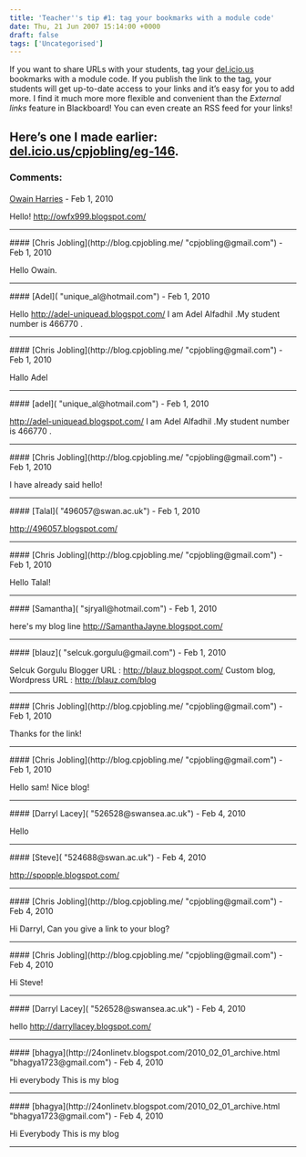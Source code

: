 ```yaml
---
title: 'Teacher''s tip #1: tag your bookmarks with a module code'
date: Thu, 21 Jun 2007 15:14:00 +0000
draft: false
tags: ['Uncategorised']
---
```


If you want to share URLs with your students, tag your [del.icio.us](http://del.icio.us/) bookmarks with a module code. If you publish the link to the tag, your students will get up-to-date access to your links and it’s easy for you to add more. I find it much more more flexible and convenient than the _External links_ feature in Blackboard! You can even create an RSS feed for your links!

Here’s one I made earlier: [del.icio.us/cpjobling/eg-146](http://del.icio.us/cpjobling/eg-146).
---
### Comments:
#### 
[Owain Harries](http://owfx999.blogspot.com/ "555069@swansea.ac.uk") - <time datetime="2010-02-01 15:46:00">Feb 1, 2010</time>

Hello! http://owfx999.blogspot.com/
<hr />
#### 
[Chris Jobling](http://blog.cpjobling.me/ "cpjobling@gmail.com") - <time datetime="2010-02-01 16:07:00">Feb 1, 2010</time>

Hello Owain.
<hr />
#### 
[Adel]( "unique_al@hotmail.com") - <time datetime="2010-02-01 16:10:00">Feb 1, 2010</time>

Hello http://adel-uniquead.blogspot.com/ I am Adel Alfadhil .My student number is 466770 .
<hr />
#### 
[Chris Jobling](http://blog.cpjobling.me/ "cpjobling@gmail.com") - <time datetime="2010-02-01 16:12:00">Feb 1, 2010</time>

Hallo Adel
<hr />
#### 
[adel]( "unique_al@hotmail.com") - <time datetime="2010-02-01 16:12:00">Feb 1, 2010</time>

http://adel-uniquead.blogspot.com/ I am Adel Alfadhil .My student number is 466770 .
<hr />
#### 
[Chris Jobling](http://blog.cpjobling.me/ "cpjobling@gmail.com") - <time datetime="2010-02-01 16:17:00">Feb 1, 2010</time>

I have already said hello!
<hr />
#### 
[Talal]( "496057@swan.ac.uk") - <time datetime="2010-02-01 16:18:00">Feb 1, 2010</time>

http://496057.blogspot.com/
<hr />
#### 
[Chris Jobling](http://blog.cpjobling.me/ "cpjobling@gmail.com") - <time datetime="2010-02-01 16:36:00">Feb 1, 2010</time>

Hello Talal!
<hr />
#### 
[Samantha]( "sjryall@hotmail.com") - <time datetime="2010-02-01 16:38:00">Feb 1, 2010</time>

here's my blog line http://SamanthaJayne.blogspot.com/
<hr />
#### 
[blauz]( "selcuk.gorgulu@gmail.com") - <time datetime="2010-02-01 16:40:00">Feb 1, 2010</time>

Selcuk Gorgulu Blogger URL : http://blauz.blogspot.com/ Custom blog, Wordpress URL : http://blauz.com/blog
<hr />
#### 
[Chris Jobling](http://blog.cpjobling.me/ "cpjobling@gmail.com") - <time datetime="2010-02-01 16:55:00">Feb 1, 2010</time>

Thanks for the link!
<hr />
#### 
[Chris Jobling](http://blog.cpjobling.me/ "cpjobling@gmail.com") - <time datetime="2010-02-01 16:56:00">Feb 1, 2010</time>

Hello sam! Nice blog!
<hr />
#### 
[Darryl Lacey]( "526528@swansea.ac.uk") - <time datetime="2010-02-04 15:20:00">Feb 4, 2010</time>

Hello
<hr />
#### 
[Steve]( "524688@swan.ac.uk") - <time datetime="2010-02-04 15:21:00">Feb 4, 2010</time>

http://spopple.blogspot.com/
<hr />
#### 
[Chris Jobling](http://blog.cpjobling.me/ "cpjobling@gmail.com") - <time datetime="2010-02-04 15:26:00">Feb 4, 2010</time>

Hi Darryl, Can you give a link to your blog?
<hr />
#### 
[Chris Jobling](http://blog.cpjobling.me/ "cpjobling@gmail.com") - <time datetime="2010-02-04 15:26:00">Feb 4, 2010</time>

Hi Steve!
<hr />
#### 
[Darryl Lacey]( "526528@swansea.ac.uk") - <time datetime="2010-02-04 15:31:00">Feb 4, 2010</time>

hello http://darryllacey.blogspot.com/
<hr />
#### 
[bhagya](http://24onlinetv.blogspot.com/2010_02_01_archive.html "bhagya1723@gmail.com") - <time datetime="2010-02-04 15:31:00">Feb 4, 2010</time>

Hi everybody This is my blog
<hr />
#### 
[bhagya](http://24onlinetv.blogspot.com/2010_02_01_archive.html "bhagya1723@gmail.com") - <time datetime="2010-02-04 15:39:00">Feb 4, 2010</time>

Hi Everybody This is my blog
<hr />
